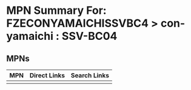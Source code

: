 



# MPN Summary For: FZECONYAMAICHISSVBC4 > con-yamaichi : SSV-BC04

## MPNs
  

|MPN|Direct Links|Search Links|
| :--- | :--- | :--- |
||||
